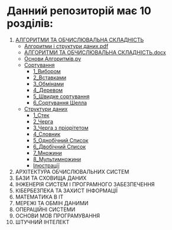 # Данний репозиторій має 10 розділів:
1. [АЛГОРИТМИ ТА ОБЧИСЛЮВАЛЬНА СКЛАДНІСТЬ](https://github.com/Vervol03/Preparation-for-Exams/tree/main/Section%201)
   + [Алгоритми і структури даних.pdf](https://github.com/Vervol03/Preparation-for-Exams/blob/main/Section%201/Алгоритми%20і%20структури%20даних.pdf)
   + [АЛГОРИТМИ ТА ОБЧИСЛЮВАЛЬНА СКЛАДНІСТЬ.docx](https://github.com/Vervol03/Preparation-for-Exams/blob/main/Section%201/АЛГОРИТМИ%20ТА%20ОБЧИСЛЮВАЛЬНА%20СКЛАДНІСТЬ.docx)
   + [Основи Алгоритмів.py](https://github.com/Vervol03/Preparation-for-Exams/blob/main/Section%201/Основи%20Алгоритмів.py)
   + [Сортування](https://github.com/Vervol03/Preparation-for-Exams/tree/main/Section%201/Сортування)
       + [1_Вибором](https://github.com/Vervol03/Preparation-for-Exams/blob/main/Section%201/Сортування/1_Вибором.py)
       + [2_Вставками](https://github.com/Vervol03/Preparation-for-Exams/blob/main/Section%201/Сортування/2_Вставками.py)
       + [3_Обмінами](https://github.com/Vervol03/Preparation-for-Exams/blob/main/Section%201/Сортування/3_Обмінами.py)
       + [4_Деревом](https://github.com/Vervol03/Preparation-for-Exams/blob/main/Section%201/Сортування/4_Деревом.py)
       + [5_Швидке сортування](https://github.com/Vervol03/Preparation-for-Exams/blob/main/Section%201/Сортування/5_Швидке%20сортування.py)
       + [6_Сортування Шелла](https://github.com/Vervol03/Preparation-for-Exams/blob/main/Section%201/Сортування/6_Сортування%20Шелла.py)
   + [Структури даних](https://github.com/Vervol03/Preparation-for-Exams/tree/main/Section%201/Структури%20даних)
       + [1_Стек](https://github.com/Vervol03/Preparation-for-Exams/blob/main/Section%201/Структури%20даних/1_Стек.py)
       + [2_Черга](https://github.com/Vervol03/Preparation-for-Exams/blob/main/Section%201/Структури%20даних/2_Черга.py)
       + [3_Черга з пріорітетом](https://github.com/Vervol03/Preparation-for-Exams/blob/main/Section%201/Структури%20даних/3_Черга%20з%20пріорітетом.py)
       + [4_Словник](https://github.com/Vervol03/Preparation-for-Exams/blob/main/Section%201/Структури%20даних/4_Словник.py)
       + [5_Однобічний Список](https://github.com/Vervol03/Preparation-for-Exams/blob/main/Section%201/Структури%20даних/5_Однобічний%20Список.py)
       + [6_Двобічний Список](https://github.com/Vervol03/Preparation-for-Exams/blob/main/Section%201/Структури%20даних/6_Двобічний%20Список.py)
       + [7_Множини](https://github.com/Vervol03/Preparation-for-Exams/blob/main/Section%201/Структури%20даних/7_Множини.py)
       + [8_Мультимножини](https://github.com/Vervol03/Preparation-for-Exams/blob/main/Section%201/Структури%20даних/8_Мультимножини.py)
       + [Ілюстрації](https://github.com/Vervol03/Preparation-for-Exams/tree/main/Section%201/Структури%20даних/Ілюстрації)
2. АРХІТЕКТУРА ОБЧИСЛЮВАЛЬНИХ СИСТЕМ
3. БАЗИ ТА СХОВИЩА ДАНИХ
4. ІНЖЕНЕРІЯ СИСТЕМ І ΠΡΟΓΡΑМНОГО ЗАБЕЗПЕЧЕННЯ
5. КІБЕРБЕЗПЕКА ТА ЗАХИСТ ІНФОРМАЦІЇ
6. MATEMAТИКА В ІT
7. МЕРЕЖІ ТА ОБМІН ДАНИМИ
8. ОПЕРАЦІЙНІ СИСТЕМИ
9.  ОСНОВИ МОВ ПРОГРАМУВАННЯ
10. ШТУЧНИЙ ІНТЕЛЕКТ